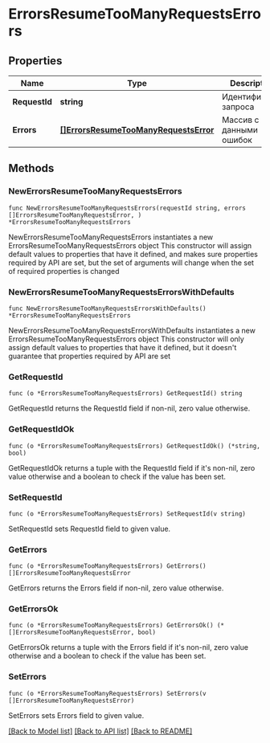 # ErrorsResumeTooManyRequestsErrors

## Properties

Name | Type | Description | Notes
------------ | ------------- | ------------- | -------------
**RequestId** | **string** | Идентификатор запроса | 
**Errors** | [**[]ErrorsResumeTooManyRequestsError**](ErrorsResumeTooManyRequestsError.md) | Массив с данными ошибок | 

## Methods

### NewErrorsResumeTooManyRequestsErrors

`func NewErrorsResumeTooManyRequestsErrors(requestId string, errors []ErrorsResumeTooManyRequestsError, ) *ErrorsResumeTooManyRequestsErrors`

NewErrorsResumeTooManyRequestsErrors instantiates a new ErrorsResumeTooManyRequestsErrors object
This constructor will assign default values to properties that have it defined,
and makes sure properties required by API are set, but the set of arguments
will change when the set of required properties is changed

### NewErrorsResumeTooManyRequestsErrorsWithDefaults

`func NewErrorsResumeTooManyRequestsErrorsWithDefaults() *ErrorsResumeTooManyRequestsErrors`

NewErrorsResumeTooManyRequestsErrorsWithDefaults instantiates a new ErrorsResumeTooManyRequestsErrors object
This constructor will only assign default values to properties that have it defined,
but it doesn't guarantee that properties required by API are set

### GetRequestId

`func (o *ErrorsResumeTooManyRequestsErrors) GetRequestId() string`

GetRequestId returns the RequestId field if non-nil, zero value otherwise.

### GetRequestIdOk

`func (o *ErrorsResumeTooManyRequestsErrors) GetRequestIdOk() (*string, bool)`

GetRequestIdOk returns a tuple with the RequestId field if it's non-nil, zero value otherwise
and a boolean to check if the value has been set.

### SetRequestId

`func (o *ErrorsResumeTooManyRequestsErrors) SetRequestId(v string)`

SetRequestId sets RequestId field to given value.


### GetErrors

`func (o *ErrorsResumeTooManyRequestsErrors) GetErrors() []ErrorsResumeTooManyRequestsError`

GetErrors returns the Errors field if non-nil, zero value otherwise.

### GetErrorsOk

`func (o *ErrorsResumeTooManyRequestsErrors) GetErrorsOk() (*[]ErrorsResumeTooManyRequestsError, bool)`

GetErrorsOk returns a tuple with the Errors field if it's non-nil, zero value otherwise
and a boolean to check if the value has been set.

### SetErrors

`func (o *ErrorsResumeTooManyRequestsErrors) SetErrors(v []ErrorsResumeTooManyRequestsError)`

SetErrors sets Errors field to given value.



[[Back to Model list]](../README.md#documentation-for-models) [[Back to API list]](../README.md#documentation-for-api-endpoints) [[Back to README]](../README.md)


